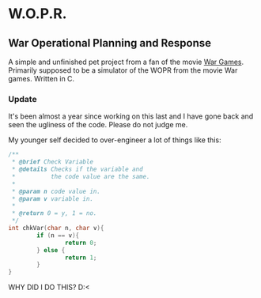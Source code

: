 # W.O.P.R.
## War Operational Planning and Response

A simple and unfinished pet project from a fan of the movie [War Games](http://www.imdb.com/title/tt0086567/).
Primarily supposed to be a simulator of the WOPR from the movie War games. Written in C.

### Update
It's been almost a year since working on this last and I have gone back and seen the ugliness of the code.
Please do not judge me.

My younger self decided to over-engineer a lot of things like this:

```C
/**                                                                               
 * @brief Check Variable                                                          
 * @details Checks if the variable and                                            
 *          the code value are the same.                                          
 *                                                                                
 * @param n code value in.                                                        
 * @param v variable in.                                                          
 *                                                                                
 * @return 0 = y, 1 = no.                                                         
 */                                                                              
int chkVar(char n, char v){                                                       
        if (n == v){                                                          
                return 0;                                                         
        } else {                                                                  
                return 1;                                                         
        }                                                                         
}
```
WHY DID I DO THIS? D:<